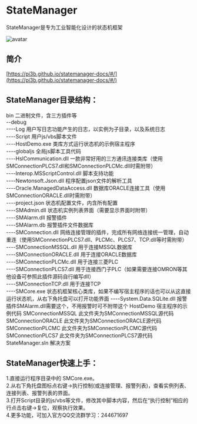 # StateManager
StateManager是专为工业智能化设计的状态机框架

![avatar](favicon128.ico)

## 简介
[https://pi3b.github.io/statemanager-docs/#/](https://pi3b.github.io/statemanager-docs/#/)
## StateManager目录结构：
bin 二进制文件，含三方插件等    
--debug    
----Log 用户写日志功能产生的日志，以实例为子目录，以及系统日志    
----Script 用户js/vbs脚本文件    
----HostDemo.exe 类库方式运行状态机的示例宿主程序    
----globaljs 全局js脚本工具代码  
----HslCommunication.dll 一款非常好用的三方通讯连接类库（使用SMConnectionPLCS7.dll和SMConnectionPLCMc.dll时需附带）  
----Interop.MSScriptControl.dll 脚本支持功能  
----Newtonsoft.Json.dll 程序配置json文件的解析工具  
----Oracle.ManagedDataAccess.dll 数据库ORACLE连接工具（使用SMConnectionORACLE.dll时需附带）  
----project.json 状态机配置文件，内含所有配置  
----SMAdmin.dll 状态机实例列表界面（需要显示界面时附带）  
----SMAlarm.dll 报警插件  
----SMAlarm.db  报警插件文件数据库  
----SMConnection.dll  网络连接管理的插件，完成所有网络连接统一管理，自动重连（使用SMConnectionPLCS7.dll、PLCMc、PLCS7、TCP.dll等时需附带）  
----SMConnectionMSSQL.dll  用于连接MSSQL数据库  
----SMConnectionORACLE.dll 用于连接ORACLE数据库  
----SMConnectionPLCMc.dll 用于连接三菱PLC  
----SMConnectionPLCS7.dll 用于连接西门子PLC（如果需要连接OMRON等其他设备可参照此插件源码自行编写dll）  
----SMConnectionTCP.dll  用于连接TCP  
----SMCore.exe  状态机框架核心类库，如果不编写宿主程序的话也可以从这直接运行状态机，从右下角托盘可以打开功能界面 
----System.Data.SQLite.dll  报警插件SMAlarm.dll需要这个，不用报警时可不附带这个 
HostDemo  宿主程序的示例代码
SMConnectionMSSQL  此文件夹为SMConnectionMSSQL源代码  
SMConnectionORACLE  此文件夹为SMConnectionORACLE源代码  
SMConnectionPLCMC  此文件夹为SMConnectionPLCMC源代码  
SMConnectionPLCS7  此文件夹为SMConnectionPLCS7源代码  
StateManager.sln  解决方案  


## StateManager快速上手：
1.直接运行程序目录中的 SMCore.exe。  
2.从右下角托盘图标点右键->执行控制(或连接管理、报警列表)，查看实例列表、连接列表、报警列表的界面。  
3.打开Script目录的js/vbs等文件，修改其中脚本内容，然后在“执行控制”相应的行点击右键->复位，观察执行效果。  
4.更多功能，可加入官方QQ交流群学习：244671697  


